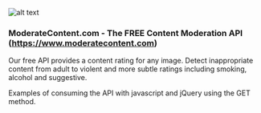 ![alt text](https://www.moderatecontent.com/img/logo.png "ModerateContent.com")

### ModerateContent.com - The FREE Content Moderation API (https://www.moderatecontent.com)

Our free API provides a content rating for any image. Detect inappropriate content from adult to violent and more subtle ratings including smoking, alcohol and suggestive.

Examples of consuming the API with javascript and jQuery using the GET method.